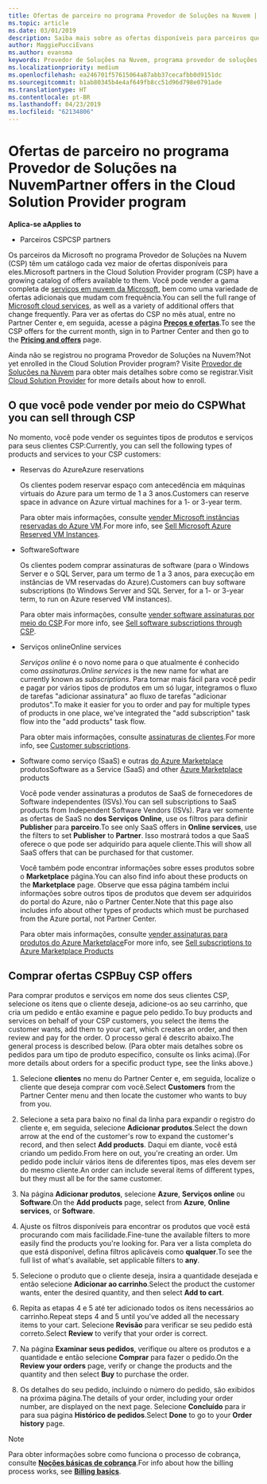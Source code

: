 ```yaml
---
title: Ofertas de parceiro no programa Provedor de Soluções na Nuvem | Partner Center
ms.topic: article
ms.date: 03/01/2019
description: Saiba mais sobre as ofertas disponíveis para parceiros que vendem por meio do programa Provedor de Soluções na Nuvem.
author: MaggiePucciEvans
ms.author: evansma
keywords: Provedor de Soluções na Nuvem, programa provedor de soluções na nuvem, CSP, adicionar um produto, vender para clientes, ofertas de parceiro, ofertas de CSP, serviços baseados em nuvem, Azure, Office 365, Dynamics, parceiro CSP, vender no CSP, Azure RI, instâncias de máquina virtual reservadas do Azure, reservas do Azure, serviços online, software de assinatura, AHUB, SQL Server no Azure, Windows Server no Azure, assinaturas de cliente
ms.localizationpriority: medium
ms.openlocfilehash: ea246701f57615064a87abb37cecafbb0d9151dc
ms.sourcegitcommit: b1ab80345b4e4af649fb8cc51d96d798e0791ade
ms.translationtype: HT
ms.contentlocale: pt-BR
ms.lasthandoff: 04/23/2019
ms.locfileid: "62134806"
---
```

# <a name="partner-offers-in-the-cloud-solution-provider-program"></a><span data-ttu-id="c11f8-104">Ofertas de parceiro no programa Provedor de Soluções na Nuvem</span><span class="sxs-lookup"><span data-stu-id="c11f8-104">Partner offers in the Cloud Solution Provider program</span></span> 

<span data-ttu-id="c11f8-105">**Aplica-se a**</span><span class="sxs-lookup"><span data-stu-id="c11f8-105">**Applies to**</span></span>

-  <span data-ttu-id="c11f8-106">Parceiros CSP</span><span class="sxs-lookup"><span data-stu-id="c11f8-106">CSP partners</span></span>

<span data-ttu-id="c11f8-107">Os parceiros da Microsoft no programa Provedor de Soluções na Nuvem (CSP) têm um catálogo cada vez maior de ofertas disponíveis para eles.</span><span class="sxs-lookup"><span data-stu-id="c11f8-107">Microsoft partners in the Cloud Solution Provider program (CSP) have a growing catalog of offers available to them.</span></span> <span data-ttu-id="c11f8-108">Você pode vender a gama completa de [serviços em nuvem da Microsoft](https://partner.microsoft.com/cloud-solution-provider/products-and-services), bem como uma variedade de ofertas adicionais que mudam com frequência.</span><span class="sxs-lookup"><span data-stu-id="c11f8-108">You can sell the full range of [Microsoft cloud services](https://partner.microsoft.com/cloud-solution-provider/products-and-services), as well as a variety of additional offers that change frequently.</span></span> <span data-ttu-id="c11f8-109">Para ver as ofertas do CSP no mês atual, entre no Partner Center e, em seguida, acesse a página [**Preços e ofertas**](https://partnercenter.microsoft.com/pcv/sales).</span><span class="sxs-lookup"><span data-stu-id="c11f8-109">To see the CSP offers for the current month, sign in to Partner Center and then go to the [**Pricing and offers**](https://partnercenter.microsoft.com/pcv/sales) page.</span></span>  

<span data-ttu-id="c11f8-110">Ainda não se registrou no programa Provedor de Soluções na Nuvem?</span><span class="sxs-lookup"><span data-stu-id="c11f8-110">Not yet enrolled in the Cloud Solution Provider program?</span></span> <span data-ttu-id="c11f8-111">Visite [Provedor de Soluções na Nuvem](https://partner.microsoft.com/cloud-solution-provider) para obter mais detalhes sobre como se registrar.</span><span class="sxs-lookup"><span data-stu-id="c11f8-111">Visit [Cloud Solution Provider](https://partner.microsoft.com/cloud-solution-provider) for more details about how to enroll.</span></span> 

## <a name="what-you-can-sell-through-csp"></a><span data-ttu-id="c11f8-112">O que você pode vender por meio do CSP</span><span class="sxs-lookup"><span data-stu-id="c11f8-112">What you can sell through CSP</span></span>

<span data-ttu-id="c11f8-113">No momento, você pode vender os seguintes tipos de produtos e serviços para seus clientes CSP:</span><span class="sxs-lookup"><span data-stu-id="c11f8-113">Currently, you can sell the following types of products and services to your CSP customers:</span></span>

- <span data-ttu-id="c11f8-114">Reservas do Azure</span><span class="sxs-lookup"><span data-stu-id="c11f8-114">Azure reservations</span></span><br> 

    <span data-ttu-id="c11f8-115">Os clientes podem reservar espaço com antecedência em máquinas virtuais do Azure para um termo de 1 a 3 anos.</span><span class="sxs-lookup"><span data-stu-id="c11f8-115">Customers can reserve space in advance on Azure virtual machines for a 1- or 3-year term.</span></span><br>
    
    <span data-ttu-id="c11f8-116">Para obter mais informações, consulte [vender Microsoft instâncias reservadas do Azure VM](azure-reservations.md).</span><span class="sxs-lookup"><span data-stu-id="c11f8-116">For more info, see [Sell Microsoft Azure Reserved VM Instances](azure-reservations.md).</span></span>

- <span data-ttu-id="c11f8-117">Software</span><span class="sxs-lookup"><span data-stu-id="c11f8-117">Software</span></span><br>

    <span data-ttu-id="c11f8-118">Os clientes podem comprar assinaturas de software (para o Windows Server e o SQL Server, para um termo de 1 a 3 anos, para execução em instâncias de VM reservadas do Azure).</span><span class="sxs-lookup"><span data-stu-id="c11f8-118">Customers can buy software subscriptions (to Windows Server and SQL Server, for a 1- or 3-year term, to run on Azure reserved VM instances).</span></span><br>
 
    <span data-ttu-id="c11f8-119">Para obter mais informações, consulte [vender software assinaturas por meio do CSP](csp-software-subscriptions.md).</span><span class="sxs-lookup"><span data-stu-id="c11f8-119">For more info, see [Sell software subscriptions through CSP](csp-software-subscriptions.md).</span></span>  

- <span data-ttu-id="c11f8-120">Serviços online</span><span class="sxs-lookup"><span data-stu-id="c11f8-120">Online services</span></span><br>

    <span data-ttu-id="c11f8-121">*Serviços online* é o novo nome para o que atualmente é conhecido como *assinaturas*.</span><span class="sxs-lookup"><span data-stu-id="c11f8-121">*Online services* is the new name for what are currently known as *subscriptions*.</span></span> <span data-ttu-id="c11f8-122">Para tornar mais fácil para você pedir e pagar por vários tipos de produtos em um só lugar, integramos o fluxo de tarefas "adicionar assinatura" ao fluxo de tarefas "adicionar produtos".</span><span class="sxs-lookup"><span data-stu-id="c11f8-122">To make it easier for you to order and pay for multiple types of products in one place, we've integrated the "add subscription" task flow into the "add products" task flow.</span></span><br>
    
    <span data-ttu-id="c11f8-123">Para obter mais informações, consulte [assinaturas de clientes](customer-subscriptions.md).</span><span class="sxs-lookup"><span data-stu-id="c11f8-123">For more info, see [Customer subscriptions](customer-subscriptions.md).</span></span>

- <span data-ttu-id="c11f8-124">Software como serviço (SaaS) e outras [do Azure Marketplace](https://azuremarketplace.microsoft.com/marketplace) produtos</span><span class="sxs-lookup"><span data-stu-id="c11f8-124">Software as a Service (SaaS) and other [Azure Marketplace](https://azuremarketplace.microsoft.com/marketplace) products</span></span><br>

    <span data-ttu-id="c11f8-125">Você pode vender assinaturas a produtos de SaaS de fornecedores de Software independentes (ISVs).</span><span class="sxs-lookup"><span data-stu-id="c11f8-125">You can sell subscriptions to SaaS products from Independent Software Vendors (ISVs).</span></span> <span data-ttu-id="c11f8-126">Para ver somente as ofertas de SaaS no **dos Serviços Online**, use os filtros para definir **Publisher** para **parceiro**.</span><span class="sxs-lookup"><span data-stu-id="c11f8-126">To see only SaaS offers in **Online services**, use the filters to set **Publisher** to **Partner**.</span></span> <span data-ttu-id="c11f8-127">Isso mostrará todos a que SaaS oferece o que pode ser adquirido para aquele cliente.</span><span class="sxs-lookup"><span data-stu-id="c11f8-127">This will show all SaaS offers that can be purchased for that customer.</span></span><br>
    
    <span data-ttu-id="c11f8-128">Você também pode encontrar informações sobre esses produtos sobre o **Marketplace** página.</span><span class="sxs-lookup"><span data-stu-id="c11f8-128">You can also find info about these products on the **Marketplace** page.</span></span> <span data-ttu-id="c11f8-129">Observe que essa página também inclui informações sobre outros tipos de produtos que devem ser adquiridos do portal do Azure, não o Partner Center.</span><span class="sxs-lookup"><span data-stu-id="c11f8-129">Note that this page also includes info about other types of products which must be purchased from the Azure portal, not Partner Center.</span></span><br>

    <span data-ttu-id="c11f8-130">Para obter mais informações, consulte [vender assinaturas para produtos do Azure Marketplace](sell-marketplace-products.md)</span><span class="sxs-lookup"><span data-stu-id="c11f8-130">For more info, see [Sell subscriptions to Azure Marketplace Products](sell-marketplace-products.md)</span></span>


## <a name="buy-csp-offers"></a><span data-ttu-id="c11f8-131">Comprar ofertas CSP</span><span class="sxs-lookup"><span data-stu-id="c11f8-131">Buy CSP offers</span></span>

<span data-ttu-id="c11f8-132">Para comprar produtos e serviços em nome dos seus clientes CSP, selecione os itens que o cliente deseja, adicione-os ao seu carrinho, que cria um pedido e então examine e pague pelo pedido.</span><span class="sxs-lookup"><span data-stu-id="c11f8-132">To buy products and services on behalf of your CSP customers, you select the items the customer wants, add them to your cart, which creates an order, and then review and pay for the order.</span></span> <span data-ttu-id="c11f8-133">O processo geral é descrito abaixo.</span><span class="sxs-lookup"><span data-stu-id="c11f8-133">The general process is described below.</span></span> <span data-ttu-id="c11f8-134">(Para obter mais detalhes sobre os pedidos para um tipo de produto específico, consulte os links acima).</span><span class="sxs-lookup"><span data-stu-id="c11f8-134">(For more details about orders for a specific product type, see the links above.)</span></span>

1. <span data-ttu-id="c11f8-135">Selecione **clientes** no menu do Partner Center e, em seguida, localize o cliente que deseja comprar com você.</span><span class="sxs-lookup"><span data-stu-id="c11f8-135">Select **Customers** from the Partner Center menu and then locate the customer who wants to buy from you.</span></span> 

2. <span data-ttu-id="c11f8-136">Selecione a seta para baixo no final da linha para expandir o registro do cliente e, em seguida, selecione **Adicionar produtos**.</span><span class="sxs-lookup"><span data-stu-id="c11f8-136">Select the down arrow at the end of the customer's row to expand the customer's record, and then select **Add products**.</span></span> <span data-ttu-id="c11f8-137">Daqui em diante, você está criando um pedido.</span><span class="sxs-lookup"><span data-stu-id="c11f8-137">From here on out, you're creating an order.</span></span> <span data-ttu-id="c11f8-138">Um pedido pode incluir vários itens de diferentes tipos, mas eles devem ser do mesmo cliente.</span><span class="sxs-lookup"><span data-stu-id="c11f8-138">An order can include several items of different types, but they must all be for the same customer.</span></span>

3. <span data-ttu-id="c11f8-139">Na página **Adicionar produtos**, selecione **Azure**, **Serviços online** ou **Software**.</span><span class="sxs-lookup"><span data-stu-id="c11f8-139">On the **Add products** page, select from **Azure**, **Online services**, or **Software**.</span></span>

4. <span data-ttu-id="c11f8-140">Ajuste os filtros disponíveis para encontrar os produtos que você está procurando com mais facilidade.</span><span class="sxs-lookup"><span data-stu-id="c11f8-140">Fine-tune the available filters to more easily find the products you're looking for.</span></span> <span data-ttu-id="c11f8-141">Para ver a lista completa do que está disponível, defina filtros aplicáveis como **qualquer**.</span><span class="sxs-lookup"><span data-stu-id="c11f8-141">To see the full list of what's available, set applicable filters to **any**.</span></span> 

5. <span data-ttu-id="c11f8-142">Selecione o produto que o cliente deseja, insira a quantidade desejada e então selecione **Adicionar ao carrinho**.</span><span class="sxs-lookup"><span data-stu-id="c11f8-142">Select the product the customer wants, enter the desired quantity, and then select **Add to cart**.</span></span>

6. <span data-ttu-id="c11f8-143">Repita as etapas 4 e 5 até ter adicionado todos os itens necessários ao carrinho.</span><span class="sxs-lookup"><span data-stu-id="c11f8-143">Repeat steps 4 and 5 until you’ve added all the necessary items to your cart.</span></span> <span data-ttu-id="c11f8-144">Selecione **Revisão** para verificar se seu pedido está correto.</span><span class="sxs-lookup"><span data-stu-id="c11f8-144">Select **Review** to verify that your order is correct.</span></span>  

7. <span data-ttu-id="c11f8-145">Na página **Examinar seus pedidos**, verifique ou altere os produtos e a quantidade e então selecione **Comprar** para fazer o pedido.</span><span class="sxs-lookup"><span data-stu-id="c11f8-145">On the **Review your orders** page, verify or change the products and the quantity and then select **Buy** to purchase the order.</span></span> 

8. <span data-ttu-id="c11f8-146">Os detalhes do seu pedido, incluindo o número do pedido, são exibidos na próxima página.</span><span class="sxs-lookup"><span data-stu-id="c11f8-146">The details of your order, including your order number, are displayed on the next page.</span></span> <span data-ttu-id="c11f8-147">Selecione **Concluído** para ir para sua página **Histórico de pedidos**.</span><span class="sxs-lookup"><span data-stu-id="c11f8-147">Select **Done** to go to your **Order history** page.</span></span> 

> [!NOTE]
> <span data-ttu-id="c11f8-148">Para obter informações sobre como funciona o processo de cobrança, consulte [ **Noções básicas de cobrança**](https://docs.microsoft.com/en-us/partner-center/billing-basics).</span><span class="sxs-lookup"><span data-stu-id="c11f8-148">For info about how the billing process works, see [**Billing basics**](https://docs.microsoft.com/en-us/partner-center/billing-basics).</span></span>


